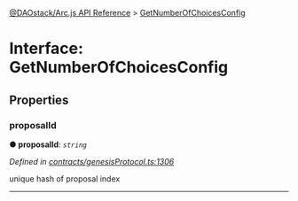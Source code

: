 [@DAOstack/Arc.js API Reference](../README.md) > [GetNumberOfChoicesConfig](../interfaces/getnumberofchoicesconfig.md)



# Interface: GetNumberOfChoicesConfig


## Properties
<a id="proposalid"></a>

###  proposalId

**●  proposalId**:  *`string`* 

*Defined in [contracts/genesisProtocol.ts:1306](https://github.com/daostack/arc.js/blob/0fff6d4/lib/contracts/genesisProtocol.ts#L1306)*



unique hash of proposal index




___


